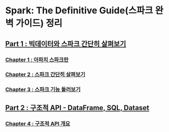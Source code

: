 # Spark: The Definitive Guide(스파크 완벽 가이드) 정리

## [Part 1 : 빅데이터와 스파크 간단히 살펴보기](https://github.com/usuyn/TIL/tree/master/spark/definitive-guide/part1)

### [Chapter 1 : 아파치 스파크란](https://github.com/usuyn/TIL/blob/master/spark/definitive-guide/part1/chapter1.md)

### [Chapter 2 : 스파크 간단히 살펴보기](https://github.com/usuyn/TIL/blob/master/spark/definitive-guide/part1/chapter2.md)

### [Chapter 3 : 스파크 기능 둘러보기](https://github.com/usuyn/TIL/blob/master/spark/definitive-guide/part1/chapter3.md)

## [Part 2 : 구조적 API - DataFrame, SQL, Dataset](https://github.com/usuyn/TIL/tree/master/spark/definitive-guide/part2)

### [Chapter 4 : 구조적 API 개요](https://github.com/usuyn/TIL/blob/master/spark/definitive-guide/part2/chapter4.md)

